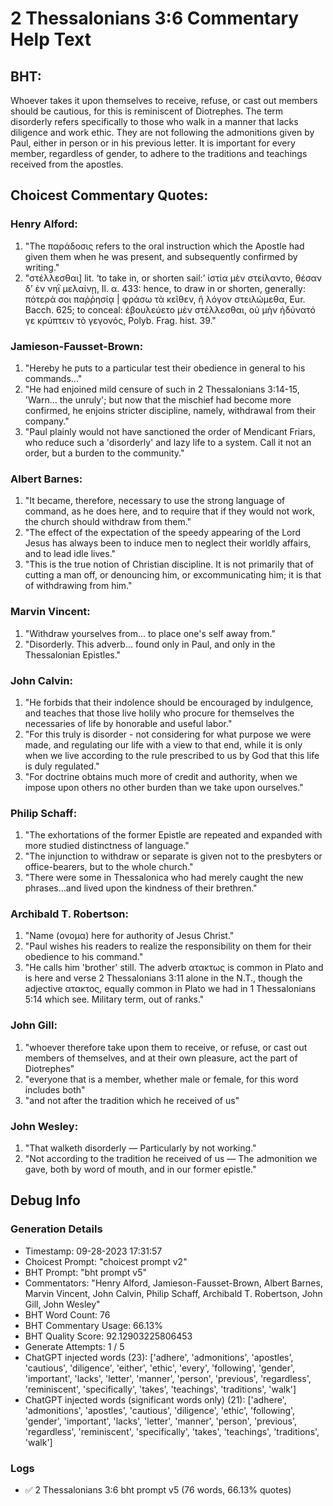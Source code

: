 # 2 Thessalonians 3:6 Commentary Help Text

## BHT:
Whoever takes it upon themselves to receive, refuse, or cast out members should be cautious, for this is reminiscent of Diotrephes. The term disorderly refers specifically to those who walk in a manner that lacks diligence and work ethic. They are not following the admonitions given by Paul, either in person or in his previous letter. It is important for every member, regardless of gender, to adhere to the traditions and teachings received from the apostles.

## Choicest Commentary Quotes:
### Henry Alford:
1. "The παράδοσις refers to the oral instruction which the Apostle had given them when he was present, and subsequently confirmed by writing."
2. "στέλλεσθαι] lit. ‘to take in, or shorten sail:’ ἱστία μὲν στείλαντο, θέσαν δʼ ἐν νηῒ μελαίνῃ, Il. α. 433: hence, to draw in or shorten, generally: πότερά σοι παῤῥησίᾳ | φράσω τὰ κεῖθεν, ἢ λόγον στειλώμεθα, Eur. Bacch. 625; to conceal: ἐβουλεύετο μὲν στέλλεσθαι, οὐ μὴν ἠδύνατό γε κρύπτειν τὸ γεγονός, Polyb. Frag. hist. 39."


### Jamieson-Fausset-Brown:
1. "Hereby he puts to a particular test their obedience in general to his commands..."
2. "He had enjoined mild censure of such in 2 Thessalonians 3:14-15, 'Warn... the unruly'; but now that the mischief had become more confirmed, he enjoins stricter discipline, namely, withdrawal from their company."
3. "Paul plainly would not have sanctioned the order of Mendicant Friars, who reduce such a 'disorderly' and lazy life to a system. Call it not an order, but a burden to the community."

### Albert Barnes:
1. "It became, therefore, necessary to use the strong language of command, as he does here, and to require that if they would not work, the church should withdraw from them."
2. "The effect of the expectation of the speedy appearing of the Lord Jesus has always been to induce men to neglect their worldly affairs, and to lead idle lives."
3. "This is the true notion of Christian discipline. It is not primarily that of cutting a man off, or denouncing him, or excommunicating him; it is that of withdrawing from him."

### Marvin Vincent:
1. "Withdraw yourselves from... to place one's self away from." 
2. "Disorderly. This adverb... found only in Paul, and only in the Thessalonian Epistles."

### John Calvin:
1. "He forbids that their indolence should be encouraged by indulgence, and teaches that those live holily who procure for themselves the necessaries of life by honorable and useful labor."
2. "For this truly is disorder - not considering for what purpose we were made, and regulating our life with a view to that end, while it is only when we live according to the rule prescribed to us by God that this life is duly regulated."
3. "For doctrine obtains much more of credit and authority, when we impose upon others no other burden than we take upon ourselves."

### Philip Schaff:
1. "The exhortations of the former Epistle are repeated and expanded with more studied distinctness of language."
2. "The injunction to withdraw or separate is given not to the presbyters or office-bearers, but to the whole church."
3. "There were some in Thessalonica who had merely caught the new phrases...and lived upon the kindness of their brethren."

### Archibald T. Robertson:
1. "Name (ονομα) here for authority of Jesus Christ." 
2. "Paul wishes his readers to realize the responsibility on them for their obedience to his command." 
3. "He calls him 'brother' still. The adverb ατακτως is common in Plato and is here and verse 2 Thessalonians 3:11 alone in the N.T., though the adjective ατακτος, equally common in Plato we had in 1 Thessalonians 5:14 which see. Military term, out of ranks."

### John Gill:
1. "whoever therefore take upon them to receive, or refuse, or cast out members of themselves, and at their own pleasure, act the part of Diotrephes"
2. "everyone that is a member, whether male or female, for this word includes both"
3. "and not after the tradition which he received of us"

### John Wesley:
1. "That walketh disorderly — Particularly by not working."
2. "Not according to the tradition he received of us — The admonition we gave, both by word of mouth, and in our former epistle."


## Debug Info
### Generation Details
- Timestamp: 09-28-2023 17:31:57
- Choicest Prompt: "choicest prompt v2"
- BHT Prompt: "bht prompt v5"
- Commentators: "Henry Alford, Jamieson-Fausset-Brown, Albert Barnes, Marvin Vincent, John Calvin, Philip Schaff, Archibald T. Robertson, John Gill, John Wesley"
- BHT Word Count: 76
- BHT Commentary Usage: 66.13%
- BHT Quality Score: 92.12903225806453
- Generate Attempts: 1 / 5
- ChatGPT injected words (23):
	['adhere', 'admonitions', 'apostles', 'cautious', 'diligence', 'either', 'ethic', 'every', 'following', 'gender', 'important', 'lacks', 'letter', 'manner', 'person', 'previous', 'regardless', 'reminiscent', 'specifically', 'takes', 'teachings', 'traditions', 'walk']
- ChatGPT injected words (significant words only) (21):
	['adhere', 'admonitions', 'apostles', 'cautious', 'diligence', 'ethic', 'following', 'gender', 'important', 'lacks', 'letter', 'manner', 'person', 'previous', 'regardless', 'reminiscent', 'specifically', 'takes', 'teachings', 'traditions', 'walk']

### Logs
- ✅ 2 Thessalonians 3:6 bht prompt v5 (76 words, 66.13% quotes)